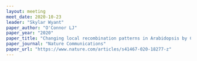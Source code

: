 ```yaml
---
layout: meeting
meet_date: 2020-10-23
leader: "Skylar Wyant"
paper_author: "O'Connor LJ"
paper_year: "2020"
paper_title: "Changing local recombination patterns in Arabidopsis by CRISPR/Cas mediated chromosome engineering"
paper_journal: "Nature Communications"
paper_url: "https://www.nature.com/articles/s41467-020-18277-z"
---
```

